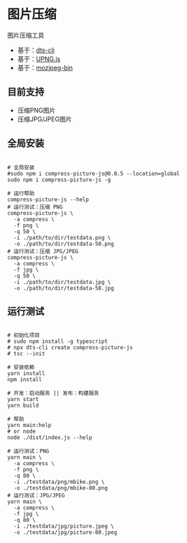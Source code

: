 # 图片压缩

图片压缩工具

- 基于：[dts-cli](https://www.npmjs.com/package/dts-cli)
- 基于：[UPNG.js](https://github.com/photopea/UPNG.js)
- 基于：[mozjpeg-bin](https://github.com/imagemin/mozjpeg-bin)

## 目前支持

- 压缩PNG图片
- 压缩JPG/JPEG图片

## 全局安装

```shell

# 全局安装
#sudo npm i compress-picture-js@0.0.5 --location=global
sudo npm i compress-picture-js -g

# 运行帮助
compress-picture-js --help
# 运行测试：压缩 PNG
compress-picture-js \
  -a compress \
  -f png \
  -q 50 \
  -i ./path/to/dir/testdata.png \
  -o ./path/to/dir/testdata-50.png
# 运行测试：压缩 JPG/JPEG
compress-picture-js \
  -a compress \
  -f jpg \
  -q 50 \
  -i ./path/to/dir/testdata.jpg \
  -o ./path/to/dir/testdata-50.jpg

```

## 运行测试

```shell

# 初始化项目
# sudo npm install -g typescript
# npx dts-cli create compress-picture-js
# tsc --init

# 安装依赖
yarn install
npm install

# 开发：启动服务 || 发布：构建服务
yarn start
yarn build

# 帮助
yarn main:help
# or node
node ./dist/index.js --help

# 运行测试：PNG
yarn main \
  -a compress \
  -f png \
  -q 80 \
  -i ./testdata/png/mbike.png \
  -o ./testdata/png/mbike-80.png
# 运行测试：JPG/JPEG
yarn main \
  -a compress \
  -f jpg \
  -q 80 \
  -i ./testdata/jpg/picture.jpeg \
  -o ./testdata/jpg/picture-80.jpeg


```



